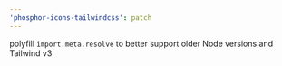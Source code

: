 ```yaml
---
'phosphor-icons-tailwindcss': patch
---
```


polyfill `import.meta.resolve` to better support older Node versions and Tailwind v3

